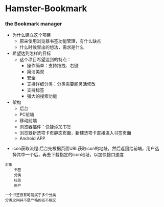 # Hamster-Bookmark
### the Bookmark manager


+ 为什么建立这个项目
    + 原来使用浏览器书签功能管理，有什么缺点
    + 什么时候冒出的想法，需求是什么
+ 希望达到怎样的目标
    + 这个项目希望达到的特点：
        + 操作简单：支持拖拽、右键
        + 简洁美观
        + 安全
        + 支持详细分类：分类需要能灵活修改
        + 支持标签
        + 强大的搜索功能
+ 架构
    + 后台
    + PC前端
    + 移动前端
    + 浏览器插件：快捷添加书签
    + 浏览器新选项卡页静态页面，新建选项卡直接进入书签页面
    + Android APP
   
- icon获取流程:后台先根据页面URL获取icon的地址，然后返回给前端，用户选择其中一个后，再去下载指定的icon地址，以加快接口速度
    
    
~~~~~~~~~
对象
    书签
    分类
    标签
    用户

一个书签很有可能属于多个分类
分类之间并不是严格的互不相交

~~~~~~~~~~

